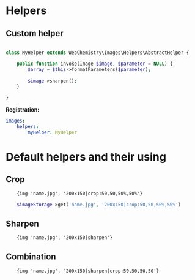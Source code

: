 # Helpers

## Custom helper

```php

class MyHelper extends WebChemistry\Images\Helpers\AbstractHelper {

	public function invoke(Image $image, $parameter = NULL) {
		$array = $this->formatParameters($parameter);
		
		$image->sharpen();
	}
	
}

```

**Registration:**

```yaml
images:
	helpers:
		myHelper: MyHelper
```

# Default helpers and their using

## Crop

```html
    {img 'name.jpg', '200x150|crop:50,50,50%,50%'}
```

```php
    $imageStorage->get('name.jpg', '200x150|crop:50,50,50%,50%')
```

## Sharpen

```html
    {img 'name.jpg', '200x150|sharpen'}
```

## Combination

```html
    {img 'name.jpg', '200x150|sharpen|crop:50,50,50,50'}
```
